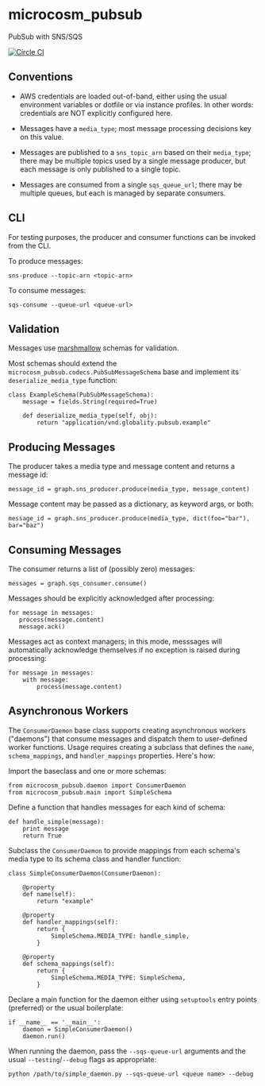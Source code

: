 # microcosm_pubsub

PubSub with SNS/SQS

[![Circle CI](https://circleci.com/gh/globality-corp/microcosm-pubsub/tree/develop.svg?style=svg)](https://circleci.com/gh/globality-corp/microcosm-pubsub/tree/develop)


## Conventions

 -  AWS credentials are loaded out-of-band, either using the usual environment variables or dotfile
    or via instance profiles. In other words: credentials are NOT explicitly configured here.

 -  Messages have a `media_type`; most message processing decisions key on this value.

 -  Messages are published to a `sns_topic_arn` based on their `media_type`; there may be multiple topics
    used by a single message producer, but each message is only published to a single topic.

 -  Messages are consumed from a single `sqs_queue_url`; there may be multiple queues, but each is managed
    by separate consumers.


## CLI

For testing purposes, the producer and consumer functions can be invoked from the CLI.

To produce messages:

    sns-produce --topic-arn <topic-arn>

To consume messages:

    sqs-consume --queue-url <queue-url>


## Validation

Messages use [marshmallow](http://marshmallow.readthedocs.org/en/latest/index.html) schemas for validation.

Most schemas should extend the `microcosm_pubsub.codecs.PubSubMessageSchema` base and implement its
`deserialize_media_type` function:

    class ExampleSchema(PubSubMessageSchema):
        message = fields.String(required=True)

        def deserialize_media_type(self, obj):
            return "application/vnd.globality.pubsub.example"


## Producing Messages

The producer takes a media type and message content and returns a message id:

    message_id = graph.sns_producer.produce(media_type, message_content)

Message content may be passed as a dictionary, as keyword args, or both:

    message_id = graph.sns_producer.produce(media_type, dict(foo="bar"), bar="baz")


## Consuming Messages

The consumer returns a list of (possibly zero) messages:

    messages = graph.sqs_consumer.consume()

Messages should be explicitly acknowledged after processing:

    for message in messages:
       process(message.content)
       message.ack()

Messages act as context managers; in this mode, messsages will automatically acknowledge themselves if
no exception is raised during processing:

    for message in messages:
        with message:
            process(message.content)


## Asynchronous Workers

The `ConsumerDaemon` base class supports creating asynchronous workers ("daemons") that consume
messages and dispatch them to user-defined worker functions. Usage requires creating a subclass
that defines the `name`, `schema_mappings`, and `handler_mappings` properties. Here's how:


Import the baseclass and one or more schemas:

    from microcosm_pubsub.daemon import ConsumerDaemon
    from microcosm_pubsub.main import SimpleSchema


Define a function that handles messages for each kind of schema:

    def handle_simple(message):
        print message
        return True


Subclass the `ConsumerDaemon` to provide mappings from each schema's media type to
its schema class and handler function:

    class SimpleConsumerDaemon(ConsumerDaemon):

        @property
        def name(self):
            return "example"

        @property
        def handler_mappings(self):
            return {
                SimpleSchema.MEDIA_TYPE: handle_simple,
            }

        @property
        def schema_mappings(self):
            return {
                SimpleSchema.MEDIA_TYPE: SimpleSchema,
            }


Declare a main function for the daemon either using `setuptools` entry points (preferred) or
the usual boilerplate:

    if __name__ == '__main__':
        daemon = SimpleConsumerDaemon()
        daemon.run()

When running the daemon, pass the `--sqs-queue-url` arguments and the usual `--testing`/`--debug` flags as appropriate:

    python /path/to/simple_daemon.py --sqs-queue-url <queue name> --debug
